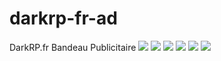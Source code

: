 # darkrp-fr-ad
DarkRP.fr Bandeau Publicitaire
<img src="./image_part_001.png.JPG">
<img src="./image_part_002.png.JPG">
<img src="./image_part_003.png.JPG">
<img src="./image_part_004.png.JPG">
<img src="./image_part_005.png.JPG">
<img src="./image_part_006.png.JPG">
